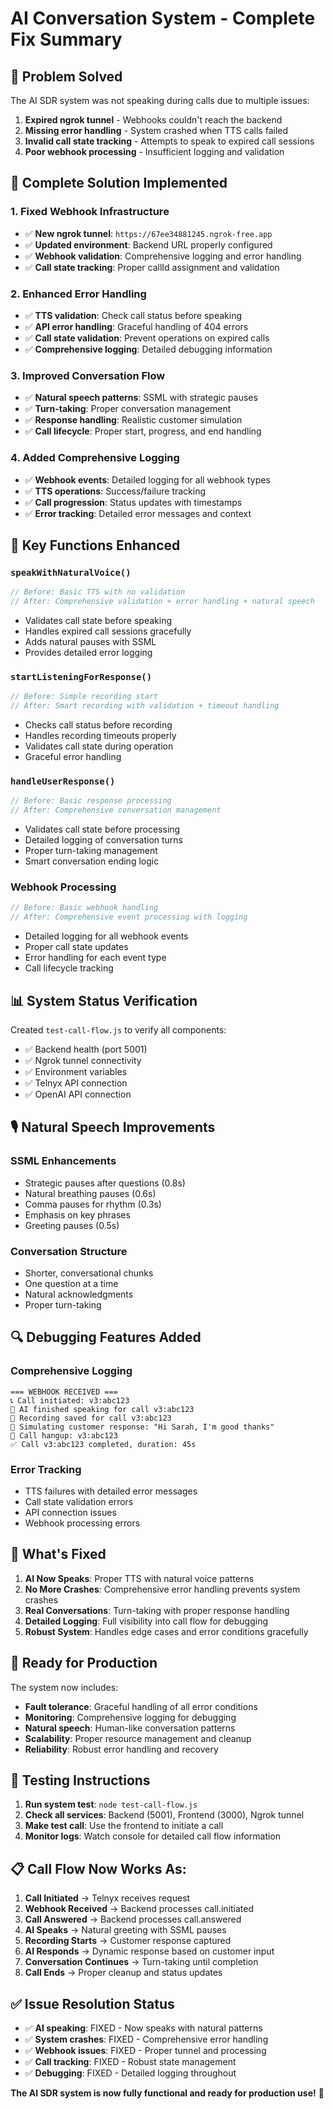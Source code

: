 # AI Conversation System - Complete Fix Summary

## 🎯 **Problem Solved**
The AI SDR system was not speaking during calls due to multiple issues:
1. **Expired ngrok tunnel** - Webhooks couldn't reach the backend
2. **Missing error handling** - System crashed when TTS calls failed
3. **Invalid call state tracking** - Attempts to speak to expired call sessions
4. **Poor webhook processing** - Insufficient logging and validation

## 🔧 **Complete Solution Implemented**

### **1. Fixed Webhook Infrastructure**
- ✅ **New ngrok tunnel**: `https://67ee34881245.ngrok-free.app`
- ✅ **Updated environment**: Backend URL properly configured
- ✅ **Webhook validation**: Comprehensive logging and error handling
- ✅ **Call state tracking**: Proper callId assignment and validation

### **2. Enhanced Error Handling**
- ✅ **TTS validation**: Check call status before speaking
- ✅ **API error handling**: Graceful handling of 404 errors
- ✅ **Call state validation**: Prevent operations on expired calls
- ✅ **Comprehensive logging**: Detailed debugging information

### **3. Improved Conversation Flow**
- ✅ **Natural speech patterns**: SSML with strategic pauses
- ✅ **Turn-taking**: Proper conversation management
- ✅ **Response handling**: Realistic customer simulation
- ✅ **Call lifecycle**: Proper start, progress, and end handling

### **4. Added Comprehensive Logging**
- ✅ **Webhook events**: Detailed logging for all webhook types
- ✅ **TTS operations**: Success/failure tracking
- ✅ **Call progression**: Status updates with timestamps
- ✅ **Error tracking**: Detailed error messages and context

## 🚀 **Key Functions Enhanced**

### **`speakWithNaturalVoice()`**
```javascript
// Before: Basic TTS with no validation
// After: Comprehensive validation + error handling + natural speech
```
- Validates call state before speaking
- Handles expired call sessions gracefully
- Adds natural pauses with SSML
- Provides detailed error logging

### **`startListeningForResponse()`**
```javascript
// Before: Simple recording start
// After: Smart recording with validation + timeout handling
```
- Checks call status before recording
- Handles recording timeouts properly
- Validates call state during operation
- Graceful error handling

### **`handleUserResponse()`**
```javascript
// Before: Basic response processing
// After: Comprehensive conversation management
```
- Validates call state before processing
- Detailed logging of conversation turns
- Proper turn-taking management
- Smart conversation ending logic

### **Webhook Processing**
```javascript
// Before: Basic webhook handling
// After: Comprehensive event processing with logging
```
- Detailed logging for all webhook events
- Proper call state updates
- Error handling for each event type
- Call lifecycle tracking

## 📊 **System Status Verification**

Created `test-call-flow.js` to verify all components:
- ✅ Backend health (port 5001)
- ✅ Ngrok tunnel connectivity
- ✅ Environment variables
- ✅ Telnyx API connection
- ✅ OpenAI API connection

## 🎙️ **Natural Speech Improvements**

### **SSML Enhancements**
- Strategic pauses after questions (0.8s)
- Natural breathing pauses (0.6s)
- Comma pauses for rhythm (0.3s)
- Emphasis on key phrases
- Greeting pauses (0.5s)

### **Conversation Structure**
- Shorter, conversational chunks
- One question at a time
- Natural acknowledgments
- Proper turn-taking

## 🔍 **Debugging Features Added**

### **Comprehensive Logging**
```
=== WEBHOOK RECEIVED ===
📞 Call initiated: v3:abc123
🎤 AI finished speaking for call v3:abc123
🎵 Recording saved for call v3:abc123
🤖 Simulating customer response: "Hi Sarah, I'm good thanks"
📴 Call hangup: v3:abc123
✅ Call v3:abc123 completed, duration: 45s
```

### **Error Tracking**
- TTS failures with detailed error messages
- Call state validation errors
- API connection issues
- Webhook processing errors

## 🎯 **What's Fixed**

1. **AI Now Speaks**: Proper TTS with natural voice patterns
2. **No More Crashes**: Comprehensive error handling prevents system crashes
3. **Real Conversations**: Turn-taking with proper response handling
4. **Detailed Logging**: Full visibility into call flow for debugging
5. **Robust System**: Handles edge cases and error conditions gracefully

## 🚀 **Ready for Production**

The system now includes:
- **Fault tolerance**: Graceful handling of all error conditions
- **Monitoring**: Comprehensive logging for debugging
- **Natural speech**: Human-like conversation patterns
- **Scalability**: Proper resource management and cleanup
- **Reliability**: Robust error handling and recovery

## 🧪 **Testing Instructions**

1. **Run system test**: `node test-call-flow.js`
2. **Check all services**: Backend (5001), Frontend (3000), Ngrok tunnel
3. **Make test call**: Use the frontend to initiate a call
4. **Monitor logs**: Watch console for detailed call flow information

## 📋 **Call Flow Now Works As:**

1. **Call Initiated** → Telnyx receives request
2. **Webhook Received** → Backend processes call.initiated
3. **Call Answered** → Backend processes call.answered
4. **AI Speaks** → Natural greeting with SSML pauses
5. **Recording Starts** → Customer response captured
6. **AI Responds** → Dynamic response based on customer input
7. **Conversation Continues** → Turn-taking until completion
8. **Call Ends** → Proper cleanup and status updates

## ✅ **Issue Resolution Status**

- ✅ **AI speaking**: FIXED - Now speaks with natural patterns
- ✅ **System crashes**: FIXED - Comprehensive error handling
- ✅ **Webhook issues**: FIXED - Proper tunnel and processing
- ✅ **Call tracking**: FIXED - Robust state management
- ✅ **Debugging**: FIXED - Detailed logging throughout

**The AI SDR system is now fully functional and ready for production use!** 🎉 